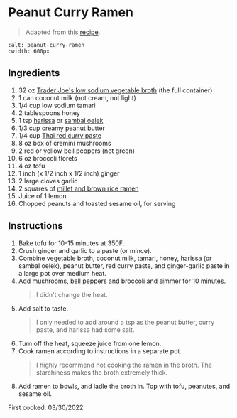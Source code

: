 # Peanut Curry Ramen

> Adapted from this [recipe](https://www.halfbakedharvest.com/20-minute-thai-peanut-chicken-ramen/).

```{image} ../images/peanut-curry-ramen.jpg
:alt: peanut-curry-ramen
:width: 600px
```


## Ingredients
1. 32 oz [Trader Joe's low sodium vegetable broth](https://www.amazon.com/Trader-Organic-Vegetable-3-pack-Cartons/dp/B08F2ZKQXZ) (the full container)
2. 1 can coconut milk (not cream, not light)
3. 1/4 cup low sodium tamari
4. 2 tablespoons honey
5. 1 tsp [harissa](https://www.wholefoodsmarket.com/product/mina-spicy-harissa-sauce-10-oz-b078fhcjg8) or [sambal oelek](https://www.wholefoodsmarket.com/product/sky-valley-sambal-oelek-paste-7-oz-b08qt8kzlj)
6. 1/3 cup creamy peanut butter
7. 1/4 cup [Thai red curry paste](https://www.wholefoodsmarket.com/product/curry-love-red-thai-curry-paste-423-oz-b08qth8np4)
8. 8 oz box of cremini mushrooms
9. 2 red or yellow bell peppers (not green)
9. 6 oz broccoli florets
10. 4 oz tofu
10. 1 inch (x 1/2 inch x 1/2 inch) ginger
11. 2 large cloves garlic
12. 2 squares of [millet and brown rice ramen](https://www.wholefoodsmarket.com/product/lotus-foods-organic-millet-brown-rice-ramen-4pack-b00xmziqr4)
13. Juice of 1 lemon
14. Chopped peanuts and toasted sesame oil, for serving

## Instructions
1. Bake tofu for 10-15 minutes at 350F.
1. Crush ginger and garlic to a paste (or mince).
1. Combine vegetable broth, coconut milk, tamari, honey, harissa (or sambal oelek), peanut butter, red curry paste, and ginger-garlic paste in a large pot over medium heat.
1. Add mushrooms, bell peppers and broccoli and simmer for 10 minutes.
    > I didn't change the heat.
1. Add salt to taste.
    > I only needed to add around a tsp as the peanut butter, curry paste, and harissa had some salt.
1. Turn off the heat, squeeze juice from one lemon.
1. Cook ramen according to instructions in a separate pot.
    > I highly recommend not cooking the ramen in the broth. The starchiness makes the broth extremely thick.
1. Add ramen to bowls, and ladle the broth in. Top with tofu, peanutes, and sesame oil.

First cooked: 03/30/2022